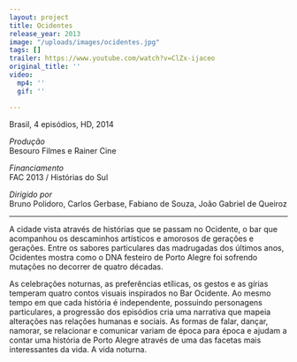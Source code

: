 ```yaml
---
layout: project
title: Ocidentes
release_year: 2013
image: "/uploads/images/ocidentes.jpg"
tags: []
trailer: https://www.youtube.com/watch?v=ClZx-ijaceo
original_title: ''
video:
  mp4: ''
  gif: ''

---
```

Brasil, 4 episódios, HD, 2014

_Produção_  
Besouro Filmes e Rainer Cine

_Financiamento_  
FAC 2013 / Histórias do Sul

_Dirigido por_  
Bruno Polidoro, Carlos Gerbase, Fabiano de Souza, João Gabriel de Queiroz

***

A cidade vista através de histórias que se passam no Ocidente, o bar que acompanhou os descaminhos artísticos e amorosos de gerações e gerações. Entre os sabores particulares das madrugadas dos últimos anos, Ocidentes mostra como o DNA festeiro de Porto Alegre foi sofrendo mutações no decorrer de quatro décadas.

As celebrações noturnas, as preferências etílicas, os gestos e as gírias temperam quatro contos visuais inspirados no Bar Ocidente. Ao mesmo tempo em que cada história é independente, possuindo personagens particulares, a progressão dos episódios cria uma narrativa que mapeia alterações nas relações humanas e sociais. As formas de falar, dançar, namorar, se relacionar e comunicar variam de época para época e ajudam a contar uma história de Porto Alegre através de uma das facetas mais interessantes da vida. A vida noturna.